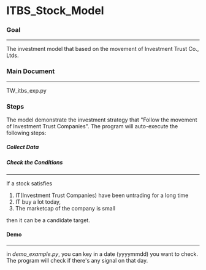 # ITBS_Stock_Model

### Goal
---
The investment model that based on the movement of Investment Trust Co., Ltds.

### Main Document
---
TW_itbs_exp.py

### Steps
The model demonstrate the investment strategy that "Follow the movement of Investment Trust Companies". The program will auto-execute the following steps:

##### Collect Data

##### Check the Conditions
---
If a stock satisfies 
1. IT(Investment Trust Companies) have been untrading for a long time 
2. IT buy a lot today,
3. The marketcap of the company is small

then it can be a candidate target.

#### Demo
---
in *demo_example.py*, you can key in a date (yyyymmdd) you want to check. The program will check if there's any signal on that day.
